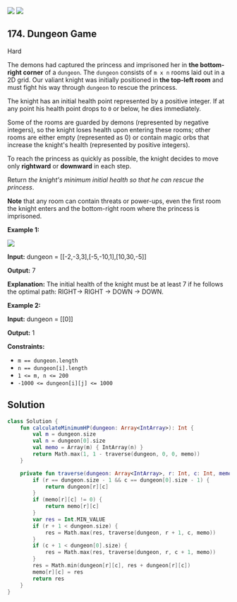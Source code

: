 [![](https://img.shields.io/github/stars/javadev/LeetCode-in-Kotlin?label=Stars&style=flat-square)](https://github.com/javadev/LeetCode-in-Kotlin)
[![](https://img.shields.io/github/forks/javadev/LeetCode-in-Kotlin?label=Fork%20me%20on%20GitHub%20&style=flat-square)](https://github.com/javadev/LeetCode-in-Kotlin/fork)

## 174\. Dungeon Game

Hard

The demons had captured the princess and imprisoned her in **the bottom-right corner** of a `dungeon`. The `dungeon` consists of `m x n` rooms laid out in a 2D grid. Our valiant knight was initially positioned in **the top-left room** and must fight his way through `dungeon` to rescue the princess.

The knight has an initial health point represented by a positive integer. If at any point his health point drops to `0` or below, he dies immediately.

Some of the rooms are guarded by demons (represented by negative integers), so the knight loses health upon entering these rooms; other rooms are either empty (represented as 0) or contain magic orbs that increase the knight's health (represented by positive integers).

To reach the princess as quickly as possible, the knight decides to move only **rightward** or **downward** in each step.

Return _the knight's minimum initial health so that he can rescue the princess_.

**Note** that any room can contain threats or power-ups, even the first room the knight enters and the bottom-right room where the princess is imprisoned.

**Example 1:**

![](https://assets.leetcode.com/uploads/2021/03/13/dungeon-grid-1.jpg)

**Input:** dungeon = \[\[-2,-3,3],[-5,-10,1],[10,30,-5]]

**Output:** 7

**Explanation:** The initial health of the knight must be at least 7 if he follows the optimal path: RIGHT-> RIGHT -> DOWN -> DOWN.

**Example 2:**

**Input:** dungeon = \[\[0]]

**Output:** 1

**Constraints:**

*   `m == dungeon.length`
*   `n == dungeon[i].length`
*   `1 <= m, n <= 200`
*   `-1000 <= dungeon[i][j] <= 1000`

## Solution

```kotlin
class Solution {
    fun calculateMinimumHP(dungeon: Array<IntArray>): Int {
        val m = dungeon.size
        val n = dungeon[0].size
        val memo = Array(m) { IntArray(n) }
        return Math.max(1, 1 - traverse(dungeon, 0, 0, memo))
    }

    private fun traverse(dungeon: Array<IntArray>, r: Int, c: Int, memo: Array<IntArray>): Int {
        if (r == dungeon.size - 1 && c == dungeon[0].size - 1) {
            return dungeon[r][c]
        }
        if (memo[r][c] != 0) {
            return memo[r][c]
        }
        var res = Int.MIN_VALUE
        if (r + 1 < dungeon.size) {
            res = Math.max(res, traverse(dungeon, r + 1, c, memo))
        }
        if (c + 1 < dungeon[0].size) {
            res = Math.max(res, traverse(dungeon, r, c + 1, memo))
        }
        res = Math.min(dungeon[r][c], res + dungeon[r][c])
        memo[r][c] = res
        return res
    }
}
```